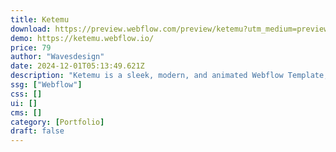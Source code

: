 ```yaml
---
title: Ketemu
download: https://preview.webflow.com/preview/ketemu?utm_medium=preview_link&utm_source=designer&utm_content=ketemu&preview=5c8edf02d921c4f68b231d4417b5e546&workflow=preview
demo: https://ketemu.webflow.io/
price: 79
author: "Wavesdesign"
date: 2024-12-01T05:13:49.621Z
description: "Ketemu is a sleek, modern, and animated Webflow Template, perfect for design agencies and creative studios seeking a top-tier online presence."
ssg: ["Webflow"]
css: []
ui: []
cms: []
category: [Portfolio]
draft: false
---
```

